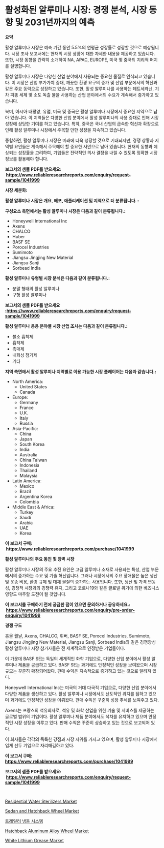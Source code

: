 <p><h1>활성화된 알루미나 시장: 경쟁 분석, 시장 동향 및 2031년까지의 예측</h1></p><p><strong>요약</strong></p>
<p><p>활성 알루미나 시장은 예측 기간 동안 5.5%의 연평균 성장률로 성장할 것으로 예상됩니다. 시장 조사 보고서에는 현재의 시장 상황에 대한 자세한 내용을 제공하고 있습니다. 또한, 시장 동향을 간략히 소개하여 NA, APAC, EUROPE, 미국 및 중국의 지리적 퍼지를 설명합니다.</p><p>활성 알루미나 시장은 다양한 산업 분야에서 사용되는 중요한 물질로 인식되고 있습니다. 이 시장은 산업 부가가치 증대, 깨끗한 환경 요구의 증가 및 산업 부문에서의 혁신과 같은 주요 동력으로 성장하고 있습니다. 또한, 활성 알루미나를 사용하는 데트세라닌, 기차 피똥 세제 및 소도 독출 물을 사용하는 산업 분야에서의 수요가 계속해서 증가하고 있습니다.</p><p>북미, 아시아 태평양, 유럽, 미국 및 중국은 활성 알루미나 시장에서 중요한 지역으로 남아 있습니다. 이 지역들은 다양한 산업 분야에서 활성 알루미나의 사용 증대로 인해 시장 성장에 상당한 기여를 하고 있습니다. 특히, 중국은 국내 산업의 급속한 혁신과 확장으로 인해 활성 알루미나 시장에서 주목할 만한 성장을 지속하고 있습니다.</p><p>종합하면, 활성 알루미나 시장은 미래에 더욱 성장할 것으로 기대되지만, 경쟁 상황과 지역별 요인들은 계속해서 주목해야 할 중요한 사안으로 남아 있습니다. 현재의 동향과 예상되는 성장률을 고려하여, 기업들은 전략적인 의사 결정을 내릴 수 있도록 정확한 시장 정보를 활용해야 합니다.</p></p>
<p><strong>보고서의 샘플 PDF를 받으세요: &nbsp;<a href="https://www.reliableresearchreports.com/enquiry/request-sample/1041999">https://www.reliableresearchreports.com/enquiry/request-sample/1041999</a></strong></p>
<p><strong>시장 세분화:</strong></p>
<p><strong> 활성 알루미나 시장은 개요, 배포, 애플리케이션 및 지역으로 더 분류됩니다. :</strong></p>
<p><strong>구성요소 측면에서는 활성 알루미나 시장은 다음과 같이 분류됩니다.:</strong></p>
<p><ul><li>Honeywell International Inc</li><li>Axens</li><li>CHALCO</li><li>Huber</li><li>BASF SE</li><li>Porocel Industries</li><li>Sumimoto</li><li>Jiangsu Jingjing New Material</li><li>Jiangsu Sanji</li><li>Sorbead India</li></ul></p>
<p><strong> 활성 알루미나 유형별 시장 분석은 다음과 같이 분류됩니다.:</strong></p>
<p><ul><li>분말 형태의 활성 알루미나</li><li>구형 활성 알루미나</li></ul></p>
<p><strong>보고서의 샘플 PDF를 받으세요 :<a href="https://www.reliableresearchreports.com/enquiry/request-sample/1041999">https://www.reliableresearchreports.com/enquiry/request-sample/1041999</a></strong></p>
<p><strong> 활성 알루미나 응용 분야별 시장 산업 조사는 다음과 같이 분류됩니다.:</strong></p>
<p><ul><li>불소 흡착제</li><li>흡착제</li><li>촉매제</li><li>내화성 첨가제</li><li>기타</li></ul></p>
<p><strong>지역 측면에서 활성 알루미나 지역별로 이용 가능한 시장 플레이어는 다음과 같습니다.:</strong></p>
<p><ul>
    <li>
        North America:
        <ul>
            <li>United States</li>
            <li>Canada</li>
        </ul>
    </li>
    <li>
        Europe:
        <ul>
            <li>Germany</li>
            <li>France</li>
            <li>U.K.</li>
            <li>Italy</li>
            <li>Russia</li>
        </ul>
    </li>
    <li>
        Asia-Pacific:
        <ul>
            <li>China</li>
            <li>Japan</li>
            <li>South Korea</li>
            <li>India</li>
            <li>Australia</li>
            <li>China Taiwan</li>
            <li>Indonesia</li>
            <li>Thailand</li>
            <li>Malaysia</li>
        </ul>
    </li>
    <li>
        Latin America:
        <ul>
            <li>Mexico</li>
            <li>Brazil</li>
            <li>Argentina Korea</li>
            <li>Colombia</li>
        </ul>
    </li>
    <li>
        Middle East & Africa:
        <ul>
            <li>Turkey</li>
            <li>Saudi</li>
            <li>Arabia</li>
            <li>UAE</li>
            <li>Korea</li>
        </ul>
    </li>
    </ul></p>
<p><strong>이 보고서 구매: &nbsp;<a href="https://www.reliableresearchreports.com/purchase/1041999">https://www.reliableresearchreports.com/purchase/1041999</a></strong></p>
<p><strong>활성 알루미나의 주요 동인 및 장벽 시장</strong></p>
<p><p>활성 알루미나 시장의 주요 추진 요인은 고급 알루미나 소재로 사용되는 특성, 산업 부문에서의 증가하는 수요 및 기술 혁신입니다. 그러나 시장에서의 주요 장애물은 높은 생산 및 운송 비용, 환경 규제 및 대체 물질의 증가하는 사용입니다. 또한, 생산 및 가격 변동성, 경쟁적 시장과의 경쟁력 유지, 그리고 코로나19와 같은 글로벌 위기에 의한 비즈니스 영향도 마주할 도전이 될 것입니다.</p></p>
<p><strong>이 보고서를 구매하기 전에 궁금한 점이 있으면 문의하거나 공유하세요.: &nbsp;<a href="https://www.reliableresearchreports.com/enquiry/pre-order-enquiry/1041999">https://www.reliableresearchreports.com/enquiry/pre-order-enquiry/1041999</a></strong></p>
<p><strong>경쟁 구도</strong></p>
<p><p>홍올 월날, Axens, CHALCO, 휘버, BASF SE, Porocel Industries, Sumimoto, Jiangsu Jingjing New Material, Jiangsu Sanji, Sorbead India와 같은 경쟁양성 활성 알루미나 시장 참가자들은 전 세계적으로 인정받은 기업들이다. </p><p>이 가운데 BASF SE는 독일의 세계적인 화학 기업으로, 다양한 산업 분야에서 활성 알루미나 제품을 공급하고 있다. BASF SE는 과거에도 안정적인 성장을 보여왔으며 시장 규모는 꾸준히 확장되어왔다. 판매 수익은 지속적으로 증가하고 있는 것으로 알려져 있다.</p><p>Honeywell International Inc는 미국의 거대 다국적 기업으로, 다양한 산업 분야에서 다양한 제품을 생산하고 있다. 활성 알루미나 시장에서도 선도적인 위치를 점하고 있으며 과거에도 안정적인 성장을 이뤄왔다. 판매 수익은 꾸준히 성장 추세를 보여주고 있다.</p><p>Axens는 프랑스의 석유회사로, 석유 및 화학 산업을 위한 기술 및 서비스를 제공하는 글로벌 범위의 기업이다. 활성 알루미나 제품 분야에서도 석차를 유지하고 있으며 안정적인 시장 성장을 이루고 있다. 판매 수익은 꾸준히 상승하고 있는 것으로 보고되어 있다. </p><p>이 회사들은 각각의 독특한 강점과 시장 지위를 가지고 있으며, 활성 알루미나 시장에서 업계 선두 기업으로 자리매김하고 있다.</p></p>
<p><strong>이 보고서 구매: &nbsp; <a href="https://www.reliableresearchreports.com/purchase/1041999">https://www.reliableresearchreports.com/purchase/1041999</a></strong></p>
<p><strong>보고서의 샘플 PDF를 받으세요: &nbsp;<a href="https://www.reliableresearchreports.com/enquiry/request-sample/1041999">https://www.reliableresearchreports.com/enquiry/request-sample/1041999</a></strong><strong></strong></p>
<p>&nbsp;</p>
<p><p><a href="https://view.publitas.com/reportprime-1/residential-water-sterilizers-market-size-growth-outlook-from-2023-to-2030-projecting-at-markets-trends-analysis-by-application-regional-outlook-and-revenue/">Residential Water Sterilizers Market</a></p><p><a href="https://issuu.com/reportprime-2/docs/sedan-and-hatchback-wheel-market-size-2030.pptx">Sedan and Hatchback Wheel Market</a></p><p><a href="https://github.com/hxzi07639916/Market-Research-Report-List-1/blob/main/4574399190452.md">트레일러 냉동 시스템</a></p><p><a href="https://issuu.com/reportprime-2/docs/hatchback-aluminum-alloy-wheel-market-size-2030.pp">Hatchback Aluminum Alloy Wheel Market</a></p><p><a href="https://github.com/mabutironaldo/Market-Research-Report-List-3/blob/main/white-lithium-grease-market.md">White Lithium Grease Market</a></p></p>